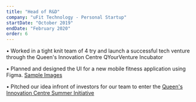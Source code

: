 ```yaml
---
title: "Head of R&D"
company: "uFit Technology - Personal Startup"
startDate: "October 2019"
endDate: "February 2020"
order: 6
---
```


• Worked in a tight knit team of 4 try and launch a successful tech venture through the Queen's Innovation Centre QYourVenture Incubator

• Planned and designed the UI for a new mobile fitness application using Figma. [Sample Images](https://photos.app.goo.gl/AECvva8yWN24fegp6)

• Pitched our idea infront of investors for our team to enter the [Queen's Innovation Centre Summer Initiative](https://www.queensu.ca/innovationcentre/programs/qic-summer-initiative-program)
